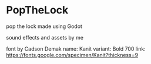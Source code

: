 # PopTheLock
 pop the lock made using Godot

sound effects and assets by me

font by  Cadson Demak name: Kanit variant: Bold 700 link: https://fonts.google.com/specimen/Kanit?thickness=9
